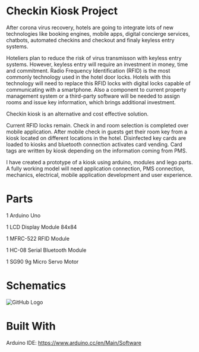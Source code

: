 # Checkin Kiosk Project

After corona virus recovery, hotels are going to integrate lots of new technologies like booking engines, mobile apps, digital concierge services, chatbots, automated checkins and checkout and finaly keyless entry systems.

Hoteliers plan to reduce the risk of virus transmisson with keyless entry systems. However, keyless entry will require an investment in money, time and commitment. Radio Frequency Identification (RFID) is the most commonly technology used in the hotel door locks. Hotels with this technology will need to replace this RFID locks with digital locks capable of communicating with a smartphone. Also a component to current property management system or a third-party software will be needed to assign rooms and issue key information, which brings additional investment.

Checkin kiosk is an alternative and cost effective solution. 

Current RFID locks remain. 
Check in and room selection is completed over mobile application.
After mobile check in guests get their room key from a kiosk located on different locations in the hotel.
Disinfected key cards are loaded to kiosks and bluetooth connection activates card vending.
Card tags are written by kiosk depending on the information coming from PMS.

I have created a prototype of a kiosk using arduino, modules and lego parts. A fully working model will need application connection, PMS connection, mechanics, electrical, mobile application development and user experience.

# Parts 
1 Arduino Uno

1 LCD Display Module 84x84

1 MFRC-522 RFID Module

1 HC-08 Serial Bluetooth Module

1 SG90 9g Micro Servo Motor

# Schematics
![GitHub Logo](/images/logo.png) 

# Built With
Arduino IDE: https://www.arduino.cc/en/Main/Software
